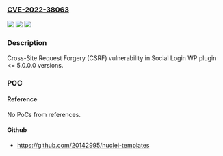 ### [CVE-2022-38063](https://cve.mitre.org/cgi-bin/cvename.cgi?name=CVE-2022-38063)
![](https://img.shields.io/static/v1?label=Product&message=Social%20Login%20WP&color=blue)
![](https://img.shields.io/static/v1?label=Version&message=n%2Fa%3C%3D%205.0.0.0%20&color=brighgreen)
![](https://img.shields.io/static/v1?label=Vulnerability&message=CWE-352%20Cross-Site%20Request%20Forgery%20(CSRF)&color=brighgreen)

### Description

Cross-Site Request Forgery (CSRF) vulnerability in Social Login WP plugin <= 5.0.0.0 versions.

### POC

#### Reference
No PoCs from references.

#### Github
- https://github.com/20142995/nuclei-templates

